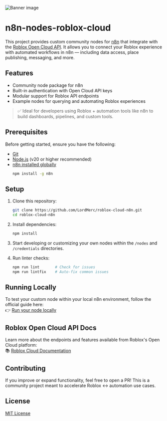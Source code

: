 ![Banner image](https://user-images.githubusercontent.com/10284570/173569848-c624317f-42b1-45a6-ab09-f0ea3c247648.png)

# n8n-nodes-roblox-cloud

This project provides custom community nodes for [n8n](https://n8n.io) that integrate with the [Roblox Open Cloud API](https://create.roblox.com/docs/cloud). It allows you to connect your Roblox experience with automated workflows in n8n — including data access, place publishing, messaging, and more.

## Features

- Community node package for n8n
- Built-in authentication with Open Cloud API keys
- Modular support for Roblox API endpoints
- Example nodes for querying and automating Roblox experiences

> ✅ Ideal for developers using Roblox + automation tools like n8n to build dashboards, pipelines, and custom tools.

## Prerequisites

Before getting started, ensure you have the following:

- [Git](https://git-scm.com/downloads)
- [Node.js](https://nodejs.org/) (v20 or higher recommended)
- [n8n installed globally](https://docs.n8n.io/getting-started/installation/)
  ```bash
  npm install -g n8n
  ```

## Setup

1. Clone this repository:

   ```bash
   git clone https://github.com/LordMerc/roblox-cloud-n8n.git
   cd roblox-cloud-n8n
   ```

2. Install dependencies:

   ```bash
   npm install
   ```

3. Start developing or customizing your own nodes within the `/nodes` and `/credentials` directories.

4. Run linter checks:
   ```bash
   npm run lint       # Check for issues
   npm run lintfix    # Auto-fix common issues
   ```

## Running Locally

To test your custom node within your local n8n environment, follow the official guide here:  
👉 [Run your node locally](https://docs.n8n.io/integrations/creating-nodes/test/run-node-locally/)

## Roblox Open Cloud API Docs

Learn more about the endpoints and features available from Roblox's Open Cloud platform:  
📚 [Roblox Cloud Documentation](https://create.roblox.com/docs/cloud)

## Contributing

If you improve or expand functionality, feel free to open a PR! This is a community project meant to accelerate Roblox ↔ automation use cases.

## License

[MIT License](LICENSE.md)
